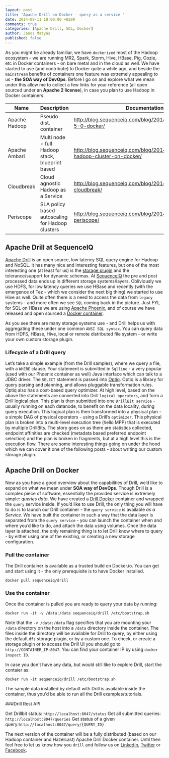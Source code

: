 ```yaml
---
layout: post
title: "Apache Drill on Docker - query as a service "
date: 2014-09-11 18:00:00 +0200
comments: true
categories: [Apache Drill, SQL, Docker]
author: Janos Matyas
published: false
---
```


As you might be already familiar, we have `dockerized` most of the Hadoop ecosystem - we are running MR2, Spark, Storm, Hive, HBase, Pig, Oozie, etc in Docker containers - on bare metal and in the cloud as well. We have started to use (and contribute) to Docker quite a while ago, and beside the `mainstream` benefits of containers one feature was extremely appealing to us - **the SOA way of DevOps**. Before I go on and explore what we mean under this allow me to collect a few links for your reference (all open sourced under an **Apache 2 license**), in case you plan to use Hadoop in Docker containers.

| Name                  | Description | Documentation | GitHub
|-----------------------|----|--------| ----------  
| Apache Hadoop  | Pseudo dist. container | http://blog.sequenceiq.com/blog/2014/08/18/hadoop-2-5-0-docker/ | https://github.com/sequenceiq/hadoop-docker
| Apache Ambari   | Multi node - full Hadoop stack, blueprint based | http://blog.sequenceiq.com/blog/2014/06/19/multinode-hadoop-cluster-on-docker/ | https://github.com/sequenceiq/docker-ambari
| Cloudbreak 	     | Cloud agnostic Hadoop as a Service | http://blog.sequenceiq.com/blog/2014/07/18/announcing-cloudbreak/ | https://github.com/sequenceiq/cloudbreak
| Periscope 	     | SLA policy based autoscaling for Hadoop clusters | http://blog.sequenceiq.com/blog/2014/08/27/announcing-periscope/ | https://github.com/sequenceiq/periscope 

## Apache Drill at SequenceIQ

[Apache Drill](http://incubator.apache.org/drill/) is an open source, low latency SQL query engine for Hadoop and NoSQL. It has many nice and interesting features, but one of the most interesting one (at least for us) is the [storage plugin](https://cwiki.apache.org/confluence/display/DRILL/Storage+Plugin+Registration) and the tolerance/support for dynamic schemas. At [SequenceIQ](http://sequenceiq.com/) the pre and post processed data ends up in different storage systems/layers. Obliviously we use HDFS, for low latency queries we use HBase and recently (with the emergence of Tez - which we consider the next big thing) we started to use Hive as well. Quite often there is a need to access the data from `legacy` systems - and more often we see `SQL` coming back in the picture. Just FYI, for SQL on HBase we are using [Apache Phoenix](http://phoenix.apache.org/), and of course we have released and open sourced a [Docker container](http://blog.sequenceiq.com/blog/2014/09/04/sql-on-hbase-with-apache-phoenix/).

As you see there are many storage systems use - and Drill helps us with aggregating these under one common `ANSI SQL syntax`. You can query data from HDFS, HBase, Hive, local or remote distributed file system - or write your own custom storage plugin.

<!-- more -->

### Lifecycle of a Drill query

Let’s take a simple example (from the Drill samples), where we query a file, with a `WHERE` clause. Your statement is submitted in `Sqlline` - a very popular (used with our Phoenix container as well) Java interface which can talk to a JDBC driver. The `SELECT` statement is passed into [Optiq](http://optiq.incubator.apache.org/). Optiq is a library for query parsing and planning, and allows pluggable transformation rules. Optiq also has a cost-based query optimizer. At high level, based on the above the statements are converted into Drill `logical operators`, and form a Drill logical plan. This plan is then submitted into one `DrillBit service` - usually running on each datanode, to benefit on the data locality, during query execution. This logical plan is then transformed into a physical plan - a simple DAG  of physical operators - using a Drill’s `optimizer`. This physical plan is broken into a multi-level execution tree (hello MPP) that is executed by multiple DrillBits. The story goes on as there are statistics collected, endpoint affinities are checked (metadata based preferred endpoint selection) and the plan is broken in fragments, but at a high level this is the execution flow.
There are some interesting things going on under the hood which we can cover it one of the following posts - about writing our custom storage plugin.

##  Apache Drill on Docker

Now as you have a good overview about the capabilities of Drill, we’d like to expand on what we mean under **SOA way of DevOps**. Though Drill is a complex piece of software, essentially the provided service is extremely simple: *queries data*. We have created a [Drill Docker](https://registry.hub.docker.com/u/sequenceiq/drill/) container and wrapped the `query` service inside. If you’d like to use Drill, the only thing you will have to do is to launch our Drill container - the `query service` is available *as a Service*. We have built the container in such a way that the data layer is separated from the `query service` - you can launch the container when and where you’d like to do, and attach the data using volumes. Once the data layer is attached, the only remaining thing is to let Drill know where to query - by either using one of the existing, or creating a new storage configuration.

### Pull the container

The Drill container is available as a trusted build on Docker.io. You can get and start using it - the only prerequisite is to have Docker installed.

`docker pull sequenceiq/drill`

### Use the container

Once the container is pulled you are ready to query your data by running:

`docker run -it -v /data:/data sequenceiq/drill /etc/bootstrap.sh`

Note that the `-v /data:/data` flag specifies that you are mounting your `/data` directory on the host into a `/data` directory inside the container. The files inside the directory will be available for Drill to query, by either using the default `dfs` storage plugin, or by a custom one. To check, or create a storage plugin or to access the Drill UI you should go to `http://CONTAINER_IP:8047`. You can find your container IP by using `docker inspect ID`.

In case you don't have any data, but would still like to explore Drill, start the contaier as:

`docker run -it sequenceiq/drill /etc/bootstrap.sh`

The sample data installed by default with Drill is available inside the container, thus you'd be able to run all the Drill examples/tutorials.

###Drill Rest API

Get Drillbit status: `http://localhost:8047/status`
Get all submitted queries: `http://localhost:8047/queries`
Get status of a given query:`http://localhost:8047/query/{QUERY_ID}`

The next version of the container will be a fully distributed (based on our Hadoop container and Hazelcast) Apache Drill Docker container. Until then feel free to let us know how you `drill` and follow us on [LinkedIn](https://www.linkedin.com/company/sequenceiq/), [Twitter](https://twitter.com/sequenceiq) or [Facebook](https://www.facebook.com/sequenceiq).
